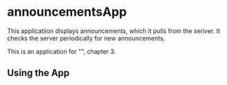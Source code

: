 # announcementsApp

This applicatiion displays announcements, which it pulls from the seriver. It checks the server periodically for new announcements.

This is an application for "<book title>", chapter 3.

## Using the App
